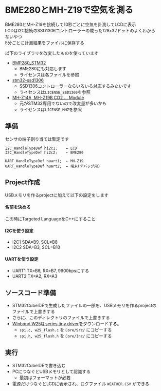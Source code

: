 # BME280とMH-Z19で空気を測る
BME280とMH-Z19を接続して10秒ごとに空気を計測してLCDに表示  
LCDはI2C接続のSSD1306コントローラーの載った128x32ドットのよくわからないやつ  
5分ごとに計測結果をファイルに保存する

以下のライブラリを改変したものを使っています
- [BMP280_STM32](https://github.com/ciastkolog/BMP280_STM32)
    - BME280にも対応します
    - ライセンスは各ファイルを参照
- [stm32-ssd1306](https://github.com/afiskon/stm32-ssd1306)
    - SSD1306コントローラーならいろいろ対応するみたいです
    - ライセンスは`LICENSE_SSD1360`を参照
- [MH-Z14A, MH-Z19B CO2 ... Module](https://github.com/tobiasschuerg/MH-Z-CO2-Sensors)
    - 元がSTM32専用でないので改変量が多いかも
    - ライセンスは`LICENSE_MHZ`を参照
    
## 準備
センサの端子割り当ては暫定です

```
I2C_HandleTypeDef hi2c1;    ← LCD
I2C_HandleTypeDef hi2c2;    ← BME280

UART_HandleTypeDef huart1;  ← MH-Z19
UART_HandleTypeDef huart2;  ← 端末(デバッグ用)
```

## Project作成
USBメモリを作るprojectに加えて以下の設定をします

#### 名前を決める
この時にTargeted LanguageをC++にすること

#### I2Cを使う設定
- I2C1    SDA=B9, SCL=B8
- I2C2    SDA=B3, SCL=B10

#### UARTを使う設定
- UART1 TX=B6, RX=B7, 9600bpsにする
- UART2 TX=A2, RX=A3

## ソースコード準備
- STM32CubeIDEで生成したファイルの一部を、USBメモリを作るprojectのファイルで上書きする
- さらに、このディレクトリのファイルで上書きする
- [Winbond W25Q series tiny driver](https://github.com/tom01h/winbond-w25-flash-drv)をダウンロードする。
    - `spi.c, w25_flash.c` を `Core/Src/` にコピーする
    - `spi.h, w25_flash.h` を `Core/Inc/` にコピーする

## 実行
- STM32CubeIDEで書き込む
- PCにつなぐとUSBメモリとして認識する
    - 最初はフォーマットが必要
- 電源だけつなぐとLCDに表示され、ログファイル `WEATHER.CSV` ができる